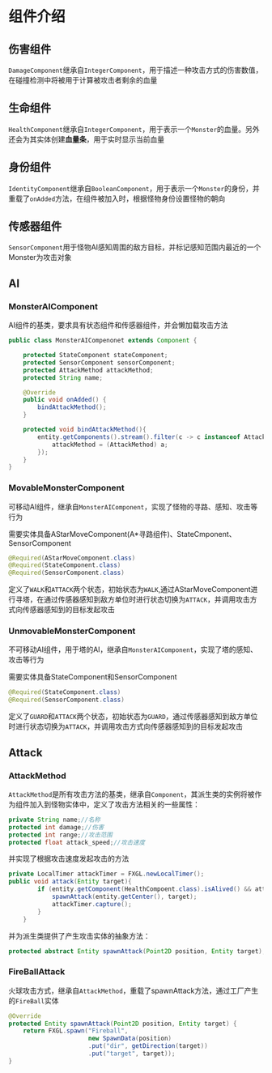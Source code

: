 # 组件介绍

## 伤害组件

`DamageComponent`继承自`IntegerComponent`，用于描述一种攻击方式的伤害数值，在碰撞检测中将被用于计算被攻击者剩余的血量

## 生命组件

`HealthComponent`继承自`IntegerComponent`，用于表示一个`Monster`的血量。另外还会为其实体创建**血量条**，用于实时显示当前血量

## 身份组件

`IdentityComponent`继承自`BooleanComponent`，用于表示一个`Monster`的身份，并重载了`onAdded`方法，在组件被加入时，根据怪物身份设置怪物的朝向

## 传感器组件

`SensorComponent`用于怪物AI感知周围的敌方目标，并标记感知范围内最近的一个Monster为攻击对象

## AI

### MonsterAIComponent

AI组件的基类，要求具有状态组件和传感器组件，并会懒加载攻击方法

```java
public class MonsterAICompenonet extends Component {

    protected StateComponent stateComponent;
    protected SensorComponent sensorComponent;
    protected AttackMethod attackMethod;
    protected String name;

    @Override
    public void onAdded() {
        bindAttackMethod();
    }

    protected void bindAttackMethod(){
        entity.getComponents().stream().filter(c -> c instanceof AttackMethod).findFirst().ifPresent(a -> {
            attackMethod = (AttackMethod) a;
        });
    }
}
```

### MovableMonsterComponent

可移动AI组件，继承自`MonsterAIComponent`，实现了怪物的寻路、感知、攻击等行为

需要实体具备AStarMoveComponent(A*寻路组件)、StateCmponent、SensorComponent

```java
@Required(AStarMoveComponent.class)
@Required(StateComponent.class)
@Required(SensorComponent.class)
```

定义了`WALK`和`ATTACK`两个状态，初始状态为`WALK`,通过AStarMoveComponent进行寻塔，在通过传感器感知到敌方单位时进行状态切换为`ATTACK`，并调用攻击方式向传感器感知到的目标发起攻击

### UnmovableMonsterComponent

不可移动AI组件，用于塔的AI，继承自`MonsterAIComponent`，实现了塔的感知、攻击等行为

需要实体具备StateComponent和SensorComponent

```java
@Required(StateComponent.class)
@Required(SensorComponent.class)
```

定义了`GUARD`和`ATTACK`两个状态，初始状态为`GUARD`，通过传感器感知到敌方单位时进行状态切换为`ATTACK`，并调用攻击方式向传感器感知到的目标发起攻击

## Attack

### AttackMethod

`AttackMethod`是所有攻击方法的基类，继承自`Component`，其派生类的实例将被作为组件加入到怪物实体中，定义了攻击方法相关的一些属性：

```java
private String name;//名称
protected int damage;//伤害
protected int range;//攻击范围
protected float attack_speed;//攻击速度
```

并实现了根据攻击速度发起攻击的方法

```java
private LocalTimer attackTimer = FXGL.newLocalTimer();
public void attack(Entity target){
        if (entity.getComponent(HealthCompoent.class).isAlived() && attackTimer.elapsed(ATTACK_DELAY)) {
            spawnAttack(entity.getCenter(), target);
            attackTimer.capture();
        }
    }
```

并为派生类提供了产生攻击实体的抽象方法：

```java
protected abstract Entity spawnAttack(Point2D position, Entity target);
```

### FireBallAttack

火球攻击方式，继承自`AttackMethod`，重载了spawnAttack方法，通过工厂产生的`FireBall`实体

```java
@Override
protected Entity spawnAttack(Point2D position, Entity target) {
    return FXGL.spawn("Fireball", 
                      new SpawnData(position)
                      .put("dir", getDirection(target))
                      .put("target", target));
}
```

